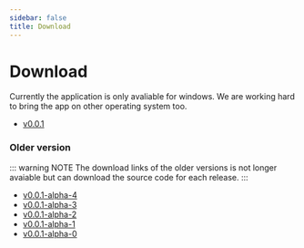 ```yaml
---
sidebar: false
title: Download
---
```


# Download

Currently the application is only avaliable for windows. We are working hard to bring the app on other operating system too.

* [v0.0.1](v0.0.1/)

### Older version

::: warning NOTE
The download links of the older versions is not longer avaiable but can download the source code for each release.
:::

* [v0.0.1-alpha-4](https://gitlab.com/gitthermal/thermal/tags/v0.0.1-alpha.4)
* [v0.0.1-alpha-3](https://gitlab.com/gitthermal/thermal/tags/v0.0.1-alpha.3)
* [v0.0.1-alpha-2](https://gitlab.com/gitthermal/thermal/tags/v0.0.1-alpha.2)
* [v0.0.1-alpha-1](https://gitlab.com/gitthermal/thermal/tags/v0.0.1-alpha.1)
* [v0.0.1-alpha-0](https://gitlab.com/gitthermal/thermal/tags/v0.0.1-alpha.0)
